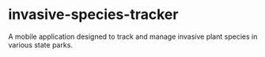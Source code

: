 # invasive-species-tracker
A mobile application designed to track and manage invasive plant species in various state parks.
